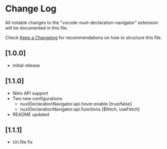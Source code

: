 # Change Log

All notable changes to the "vscode-nuxt-declaration-navigator" extension will be documented in this file.

Check [Keep a Changelog](http://keepachangelog.com/) for recommendations on how to structure this file.

## [1.0.0]

- Initial release

## [1.1.0]

- Nitro API support
- Two new configurations
  - nuxtDeclarationNavigator.api.hover.enable [true/false]
  - nuxtDeclarationNavigator.api.functions [$fetch, useFetch]
- README updated

## [1.1.1]

- Uri.file fix